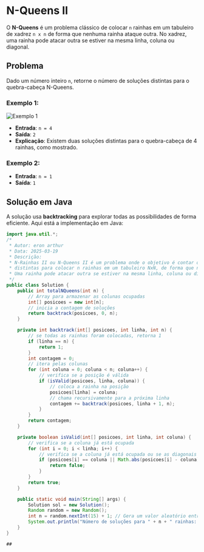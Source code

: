 # N-Queens II

O **N-Queens** é um problema clássico de colocar `n` rainhas em um tabuleiro de xadrez `n x n` de forma que nenhuma rainha ataque outra. No xadrez, uma rainha pode atacar outra se estiver na mesma linha, coluna ou diagonal.

## Problema
Dado um número inteiro `n`, retorne o número de soluções distintas para o quebra-cabeça N-Queens.

### Exemplo 1:
![Exemplo 1](https://assets.leetcode.com/uploads/2020/11/13/queens.jpg)

- **Entrada**: `n = 4`
- **Saída**: `2`
- **Explicação**: Existem duas soluções distintas para o quebra-cabeça de 4 rainhas, como mostrado.

### Exemplo 2:
- **Entrada**: `n = 1`
- **Saída**: `1`

## Solução em Java

A solução usa **backtracking** para explorar todas as possibilidades de forma eficiente. Aqui está a implementação em Java:

```java
import java.util.*;
/*
 * Autor: eron arthur
 * Data: 2025-03-19
 * Descrição:
 * N-Rainhas II ou N-Queens II é um problema onde o objetivo é contar o número de soluções 
 * distintas para colocar n rainhas em um tabuleiro NxN, de forma que nenhuma rainha possa atacar outra.
 * Uma rainha pode atacar outra se estiver na mesma linha, coluna ou diagonal.
 */
public class Solution {
    public int totalNQueens(int n) {
        // Array para armazenar as colunas ocupadas
        int[] posicoes = new int[n];
        // inicia a contagem de soluções 
        return backtrack(posicoes, 0, n);
    }

    private int backtrack(int[] posicoes, int linha, int n) {
        // se todas as rainhas foram colocadas, retorna 1
        if (linha == n) {
            return 1;
        }
        int contagem = 0;
        // itera pelas colunas
        for (int coluna = 0; coluna < n; coluna++) {
            // verifica se a posição é válida
            if (isValid(posicoes, linha, coluna)) {
                // coloca a rainha na posição
                posicoes[linha] = coluna;
                // chama recursivamente para a próxima linha
                contagem += backtrack(posicoes, linha + 1, n);
            }
        }
        return contagem;
    }

    private boolean isValid(int[] posicoes, int linha, int coluna) {
        // verifica se a coluna já está ocupada
        for (int i = 0; i < linha; i++) {
            // verifica se a coluna já está ocupada ou se as diagonais estão ocupadas
            if (posicoes[i] == coluna || Math.abs(posicoes[i] - coluna) == Math.abs(i - linha)) {
                return false;
            }
        }
        return true;
    }

    public static void main(String[] args) {
        Solution sol = new Solution();
        Random random = new Random();
        int n = random.nextInt(15) + 1; // Gera um valor aleatório entre 1 e 15
        System.out.println("Número de soluções para " + n + " rainhas: " + sol.totalNQueens(n));
    }
}

##